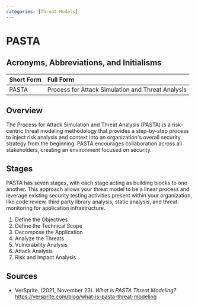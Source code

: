 ```yaml
---
categories: [Threat Models]
---
```


# PASTA

## Acronyms, Abbreviations, and Initialisms

Short Form | Full Form
:--- | :---
PASTA | Process for Attack Simulation and Threat Analysis

## Overview

The Process for Attack Simulation and Threat Analysis (PASTA) is a risk-centric threat modeling methodology that provides a step-by-step process to inject risk analysis and context into an organization's overall security strategy from the beginning. PASTA encourages collaboration across all stakeholders, creating an environment focused on security.

## Stages

PASTA has seven stages, with each stage acting as building blocks to one another. This approach allows your threat model to be a linear process and leverage existing security testing activities present within your organization, like code review, third party library analysis, static analysis, and threat monitoring for application infrastructure.

1. Define the Objectives
2. Define the Technical Scope
3. Decompose the Application
4. Analyze the Threats
5. Vulnerability Analysis
6. Attack Analysis
7. Risk and Impact Analysis

## Sources

- VerSprite. (2021, November 23). *What is PASTA Threat Modeling?* https://versprite.com/blog/what-is-pasta-threat-modeling